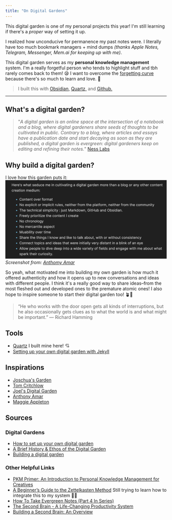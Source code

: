```yaml
---
title: "On Digital Gardens"
---
```


This digital garden is one of my personal projects this year! I'm still learning if there's a *proper* way of setting it up.

I realized how unconducive for permanence my past notes were. I literally have too much bookmark managers + mind dumps *(thanks Apple Notes, Telegram, Messenger, Mem.ai for keeping up with me)*.

This digital garden serves as my **personal knowledge management** system. I'm a really forgetful person who tends to highlight stuff and tbh rarely comes back to them! 😪 I want to overcome the [forgetting curve](notes/sources/books/book-notes/forgetting-curve.md) because there's so much to learn and love. 🌸

> I built this with [Obsidian,](https://obsidian.md/) [Quartz,](https://quartz.jzhao.xyz/) and [Github.](https://github.com/)

---

## What's a digital garden?
> "*A digital garden is an online space at the intersection of a notebook and a blog, where digital gardeners share seeds of thoughts to be cultivated in public. Contrary to a blog, where articles and essays have a publication date and start decaying as soon as they are published, a digital garden is evergreen: digital gardeners keep on editing and refining their notes.*" [Ness Labs](https://nesslabs.com/digital-garden-set-up)

## Why build a digital garden?
I love how this garden puts it:
![photo](/notes/photos/amar-garden.png)
*Screenshot from: [Anthomy Amar](https://garden.anthonyamar.fr/Welcome+in+my+mind+%F0%9F%A7%A0)*

So yeah, what motivated me into building my own garden is how much it offered authenticity and how it opens up to new conversations and ideas with different people. I think it's a really good way to share ideas–from the most fleshed out and developed ones to the premature atomic ones! I also hope to inspire someone to start their digital garden too! 🪴🍃

> “He who works with the door open gets all kinds of interruptions, but he also occasionally gets clues as to what the world is and what might be important.” — Richard Hamming

## Tools
- [Quartz](https://quartz.jzhao.xyz/) I built mine here! 💘
- [Setting up your own digital garden with Jekyll](https://maximevaillancourt.com/blog/setting-up-your-own-digital-garden-with-jekyll)

## Inspirations
- [Joschua's Garden](https://joschuasgarden.com/)
- [Tom Critchlow](http://tomcritchlow.com/)
- [Joel's Digital Garden](https://joelhooks.com/)
- [Anthony Amar](https://garden.anthonyamar.fr/Welcome+in+my+mind+%F0%9F%A7%A0)
- [Maggie Appleton](https://maggieappleton.com/garden)


## Sources
### Digital Gardens
- [How to set up your own digital garden](https://nesslabs.com/digital-garden-set-up)
- [A Brief History & Ethos of the Digital Garden](https://maggieappleton.com/garden-history)
- [Building a digital garden](https://tomcritchlow.com/2019/02/17/building-digital-garden/)

### Other Helpful Links
- [PKM Primer: An Introduction to Personal Knowledge Management for Creatives](https://thesweetsetup.com/pkm-intro-for-creatives/)
- [A Beginner’s Guide to the Zettelkasten Method](https://zenkit.com/en/blog/a-beginners-guide-to-the-zettelkasten-method/) Still trying to learn how to integrate this to my system 😶‍🌫️
- [How To Take Evergreen Notes (Part 4 In Series)](https://mikegiannulis.com/how-to-take-evergreen-notes/)
- [The Second Brain - A Life-Changing Productivity System](https://www.youtube.com/watch?v=OP3dA2GcAh8)
- [Building a Second Brain: An Overview](https://fortelabs.co/blog/basboverview/)